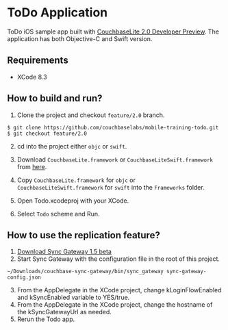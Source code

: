 # ToDo Application
ToDo iOS sample app built with [CouchbaseLite 2.0 Developer Preview](https://github.com/couchbase/couchbase-lite-ios/tree/feature/2.0). 
The application has both Objective-C and Swift version.

## Requirements
- XCode 8.3

## How to build and run?
1. Clone the project and checkout `feature/2.0` branch.

 ```
 $ git clone https://github.com/couchbaselabs/mobile-training-todo.git
 $ git checkout feature/2.0
 ```
 
2. cd into the project either `objc` or `swift`.

3. Download `CouchbaseLite.framework` or `CouchbaseLiteSwift.framework` from [here](https://developer.couchbase.com/documentation/mobile/2.0/whatsnew.html?language=ios).

4. Copy `CouchbaseLite.framework` for `objc` or `CouchbaseLiteSwift.framework` for `swift` into the `Frameworks` folder.
 
5. Open Todo.xcodeproj with your XCode.

6. Select `Todo` scheme and Run.

## How to use the replication feature?

1. [Download Sync Gateway 1.5 beta](https://developer.couchbase.com/documentation/mobile/2.0/whatsnew.html?language=ios)
2. Start Sync Gateway with the configuration file in the root of this project.

 ```
~/Downloads/couchbase-sync-gateway/bin/sync_gateway sync-gateway-config.json
 ```
3. From the AppDelegate in the XCode project, change kLoginFlowEnabled and kSyncEnabled variable to YES/true.
4. From the AppDelegate in the XCode project, change the hostname of the kSyncGatewayUrl as needed.
5. Rerun the Todo app.
